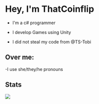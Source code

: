 # Hey, I'm ThatCoinflip 
  - I'm a c# programmer
  - I develop Games using Unity

  - I did not steal my code from @TS-Tobi 
 
 
 ## Over me:
  -I use she/they/he pronouns
  
 
 
## Stats
![](https://github-readme-stats.vercel.app/api?username=ThatCoinflip&show_icons=true&theme=transparent)


  
